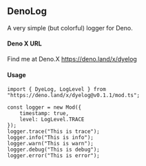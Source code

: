 ## DenoLog

A very simple (but colorful) logger for Deno.

#### Deno X URL

Find me at Deno.X 
<https://deno.land/x/dyelog>

#### Usage

    import { DyeLog, LogLevel } from "https://deno.land/x/dyelog@v0.1.1/mod.ts";

    const logger = new Mod({
        timestamp: true,
        level: LogLevel.TRACE
    });
    logger.trace("This is trace");
    logger.info("This is info");
    logger.warn("This is warn");
    logger.debug("This is debug");
    logger.error("This is error");


